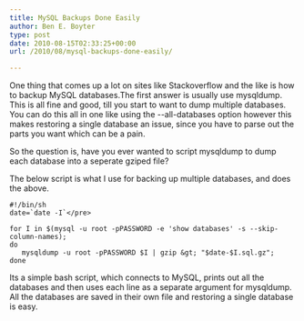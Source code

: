 ```yaml
---
title: MySQL Backups Done Easily
author: Ben E. Boyter
type: post
date: 2010-08-15T02:33:25+00:00
url: /2010/08/mysql-backups-done-easily/

---
```

One thing that comes up a lot on sites like Stackoverflow and the like is how to backup MySQL databases.The first answer is usually use mysqldump. This is all fine and good, till you start to want to dump multiple databases. You can do this all in one like using the --all-databases option however this makes restoring a single database an issue, since you have to parse out the parts you want which can be a pain.

So the question is, have you ever wanted to script mysqldump to dump each database into a seperate gziped file?

The below script is what I use for backing up multiple databases, and does the above.

```
#!/bin/sh
date=`date -I`</pre>

for I in $(mysql -u root -pPASSWORD -e 'show databases' -s --skip-column-names);
do
   mysqldump -u root -pPASSWORD $I | gzip &gt; "$date-$I.sql.gz";
done
```

Its a simple bash script, which connects to MySQL, prints out all the databases and then uses each line as a separate argument for mysqldump. All the databases are saved in their own file and restoring a single database is easy.